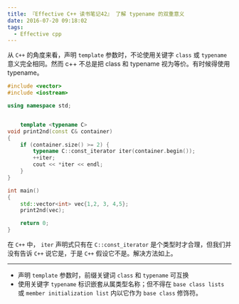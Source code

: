 ```yaml
---
title: 『Effective C++ 读书笔记42』 了解 typename 的双重意义
date: 2016-07-20 09:18:02
tags:
  - Effective cpp
---
```


从 `C++` 的角度来看，声明 `template` 参数时，不论使用关键字 `class` 或 `typename` 意义完全相同。然而 c++ 不总是把 class 和 typename 视为等价。有时候得使用 typename。

<!-- more -->
```cpp
#include <vector>
#include <iostream>

using namespace std;


    template <typename C>
void print2nd(const C& container)
{
    if (container.size() >= 2) {
        typename C::const_iterator iter(container.begin());
        ++iter;
        cout << *iter << endl;
    }
}

int main()
{
    std::vector<int> vec{1,2, 3, 4,5};
    print2nd(vec);

    return 0;
}
```
在 `C++` 中， `iter` 声明式只有在 `C::const_iterator` 是个类型时才合理，但我们并没有告诉 `C++` 说它是，于是 `C++` 假设它不是。解决方法如上。


---

- 声明 `template` 参数时，前缀关键词 `class` 和 `typename` 可互换
- 使用关键字 `typename` 标识嵌套从属类型名称；但不得在 `base class lists` 或 `member initialization list` 内以它作为 `base class` 修饰符。
